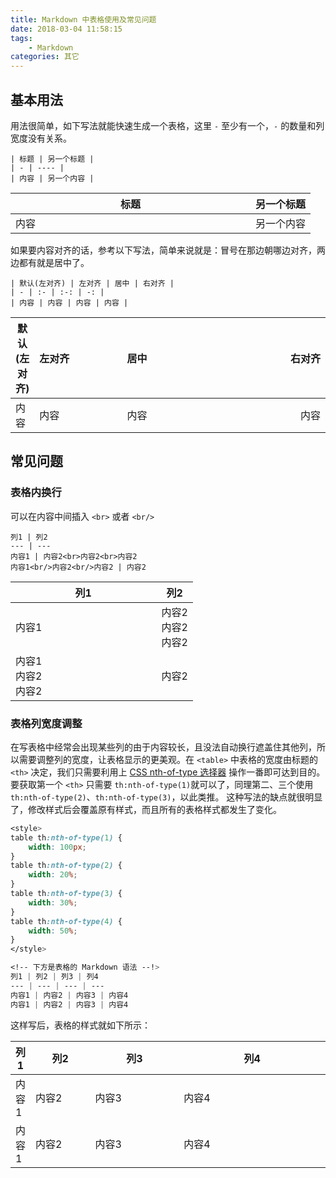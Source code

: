 ```yaml
---
title: Markdown 中表格使用及常见问题
date: 2018-03-04 11:58:15
tags:
    - Markdown
categories: 其它
---
```


## 基本用法
用法很简单，如下写法就能快速生成一个表格，这里 `-` 至少有一个，`-` 的数量和列宽度没有关系。

```
| 标题 | 另一个标题 |
| - | ---- |
| 内容 | 另一个内容 |
```

| 标题 | 另一个标题 |
| - | ----- |
| 内容 | 另一个内容 |

<!-- more -->

如果要内容对齐的话，参考以下写法，简单来说就是：冒号在那边朝哪边对齐，两边都有就是居中了。

```
| 默认(左对齐) | 左对齐 | 居中 | 右对齐 |
| - | :- | :-: | -: |
| 内容 | 内容 | 内容 | 内容 |
```

| 默认(左对齐) | 左对齐 | 居中 | 右对齐 |
| - | :- | :-: | -: |
| 内容 | 内容 | 内容 | 内容 |


## 常见问题

### 表格内换行 

可以在内容中间插入 `<br>` 或者 `<br/>`
```
列1 | 列2 
--- | --- 
内容1 | 内容2<br>内容2<br>内容2
内容1<br/>内容2<br/>内容2 | 内容2
```

列1 | 列2 
--- | --- 
内容1 | 内容2<br>内容2<br>内容2
内容1<br/>内容2<br/>内容2 | 内容2

### 表格列宽度调整

在写表格中经常会出现某些列的由于内容较长，且没法自动换行遮盖住其他列，所以需要调整列的宽度，让表格显示的更美观。在 `<table>` 中表格的宽度由标题的 `<th>` 决定，我们只需要利用上 [CSS nth-of-type 选择器][0] 操作一番即可达到目的。要获取第一个 `<th>` 只需要 `th:nth-of-type(1)`就可以了，同理第二、三个使用 `th:nth-of-type(2)`、`th:nth-of-type(3)`，以此类推。 这种写法的缺点就很明显了，修改样式后会覆盖原有样式，而且所有的表格样式都发生了变化。

``` css
<style>
table th:nth-of-type(1) {
    width: 100px;
}
table th:nth-of-type(2) {
    width: 20%;
}
table th:nth-of-type(3) {
    width: 30%;
}
table th:nth-of-type(4) {
    width: 50%;
}
</style>

<!-- 下方是表格的 Markdown 语法 --!>
列1 | 列2 | 列3 | 列4
--- | --- | --- | ---
内容1 | 内容2 | 内容3 | 内容4
内容1 | 内容2 | 内容3 | 内容4
```

这样写后，表格的样式就如下所示：

<style>
table th:nth-of-type(1) {
    width: 100px;
}
table th:nth-of-type(2) {
    width: 20%;
}
table th:nth-of-type(3) {
    width: 30%;
}
table th:nth-of-type(4) {
    width: 50%;
}
</style>

列1 | 列2 | 列3 | 列4
--- | --- | --- | ---
内容1 | 内容2 | 内容3 | 内容4
内容1 | 内容2 | 内容3 | 内容4


[0]: http://www.w3school.com.cn/cssref/selector_nth-of-type.asp